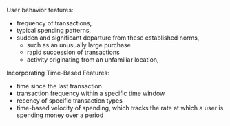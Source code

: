 User behavior features: 
- frequency of transactions, 
- typical spending patterns,
- sudden and significant departure from these established norms, 
    - such as an unusually large purchase
    - rapid succession of transactions
    - activity originating from an unfamiliar location, 

Incorporating Time-Based Features:
- time since the last transaction
- transaction frequency within a specific time window
- recency of specific transaction types
- time-based velocity of spending, which tracks the rate at which a user is spending money over a period
